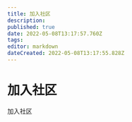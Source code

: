 ```yaml
---
title: 加入社区
description: 
published: true
date: 2022-05-08T13:17:57.760Z
tags: 
editor: markdown
dateCreated: 2022-05-08T13:17:55.828Z
---
```


# 加入社区
加入社区